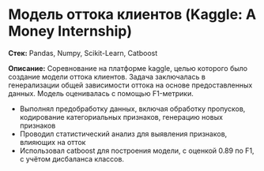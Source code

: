 # Модель оттока клиентов (Kaggle: A Money Internship)
**Стек:** Pandas, Numpy, Scikit-Learn, Catboost

**Описание:** Соревнование на платформе kaggle, целью которого было создание модели оттока клиентов. Задача заключалась в генерализации общей зависимости оттока на основе предоставленных данных. Модель оценивалась с помощью F1-метрики.

- Выполнял предобработку данных, включая обработку пропусков, кодирование категориальных признаков, генерацию новых признаков
- Проводил статистический анализ для выявления признаков, влияющих на отток
- Использовал catboost для построения модели, с оценкой 0.89 по F1, с учётом дисбаланса классов.
